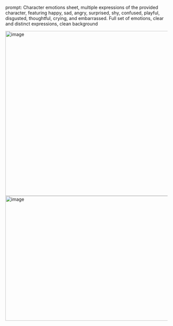 prompt:
Character emotions sheet, multiple expressions of the provided character, featuring happy, sad, angry, surprised, shy, confused, playful, disgusted, thoughtful, crying, and embarrassed. 
Full set of emotions, clear and distinct expressions, clean background

<img width="900" height="514" alt="image" src="https://github.com/user-attachments/assets/27ce81a5-557c-4cd8-af31-f68a0fc7202f" />
<img width="680" height="389" alt="image" src="https://github.com/user-attachments/assets/33e786d9-3cd0-46dc-9db0-7d87a007a6fc" />

